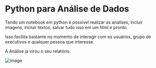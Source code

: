 # Python para Análise de Dados

  Tendo um notebook em python é possivel realizar as analises, incluir imagens, incluir textos, salvar tudo isso em um html e pronto.
  
  Isso facilita bastante no momento de interagir com os usuários, grupo de executivos e qualquer pessoa que interesse.
  
  A Análise ja virou o seu relatório.
  
  ![image](https://user-images.githubusercontent.com/66569714/218804959-7307f997-6a1f-4175-bd01-665e9fb5997d.png)


